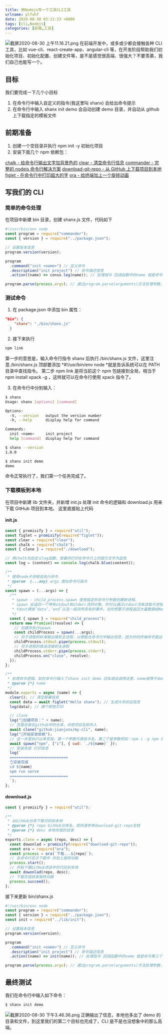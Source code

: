 ```yaml
---
title: 用Nodejs写一个工具CLI工具
urlname: plfuhf
date: 2020-08-30 03:11:23 +0000
tags: [cli,Nodejs]
categories: [前端,工具]
---
```


![截屏2020-08-30 上午11.16.21.png](/images/post/1598757500590-56b8396d-9b16-4406-84bf-0eb865b81612.png)
在前端开发中，或多或少都会接触各种 CLI 工具，比如 vue-cli、react-create-app、angular-cli 等，在开发阶段帮助我们初始化项目、初始化配置、创建文件等，是不是感觉很高端、很强大？不要羡慕，我们自己也能写一个。

## 目标

我们要完成一下几个小目标

1. 在命令行中输入自定义的指令(我这里叫 shanx) 会给出命令提示
1. 在命令行中输入 shanx init demo 会自动创建 demo 目录，并自动从 github 上下载指定的模板文件

## 前期准备

1. 创建一个空目录并执行 npm init -y 初始化项目
1. 安装下面几个 npm 依赖包：

[chalk - 给命令行输出文字加背景色的](https://github.com/chalk/chalk#readme)
[clear - 清空命令行信息](https://github.com/bahamas10/node-clear#readme)
[commander - 完整的 nodejs 命令行解决方案](https://github.com/tj/commander.js#readme)
[download-git-repo - 从 GitHub 上下载项目到本地](https://gitlab.com/flippidippi/download-git-repo#readme)
[figlet - 在命令行中打印超大的字](https://github.com/patorjk/figlet.js#readme)
[ora - 给终端加上一个旋转动画](https://github.com/sindresorhus/ora#readme)

## 写我们的 CLI

### 简单的命令处理

在项目中新建 bin 目录，创建 shanx.js 文件，代码如下

```javascript
#!/usr/bin/env node
const program = require("commander");
const { version } = require("../package.json");

// 设置版本信息
program.version(version);

program
  .command("init <name>") // 定义命令
  .description("init project") // 命令描述信息
  .action((name) => conso.log(name)); // 处理指令 回调函数中的name 就是命令第三个参数的值 如：shanx init demo 那么name就等于demo

program.parse(process.argv); // 通过program.parse(arguments)方法处理参数，没有被使用的选项会存放在program.args数组中。
```

### 测试命令

1. 在 package.json 中添加 bin 属性：

```json
"bin": {
    "shanx": "./bin/shanx.js"
  }
```

2. 接下来执行

```bash
npm link
```

第一步的意思是，输入命令行指令 shanx 后执行./bin/shanx.js 文件，这里注意./bin/shanx.js 顶部要添加 *#!/usr/bin/env node *就是告诉系统可以在 PATH 目录中查找指令。
第二步 npm link 是将当前这个 npm 包链接到全局，相当于 npm install xpack -g ，这样就可以在命令行使用 xpack 指令了。

3. 在命令行中分别输入：

```bash
$ shanx
Usage: shanx [options] [command]

Options:
  -V, --version   output the version number
  -h, --help      display help for command

Commands:
  init <name>     init project
  help [command]  display help for command

$ shanx --version
1.0.0

$ shanx init demo
demo
```

命令正常执行了，我们第一个任务完成了。

### 下载模板到本地

在项目中新建 lib 文件夹，并新增 init.js 处理 init 命令的逻辑和 download.js 用来下载 GitHub 项目到本地。
这里直接贴上代码

#### init.js

```javascript
const { promisify } = require("util");
const figlet = promisify(require("figlet"));
const clear = require("clear");
const chalk = require("chalk");
const { clone } = require("./download");

// 用chalk包自定义log函数，使最终打印在命令行上的提示文字为蓝色
const log = (content) => console.log(chalk.blue(content));

/**
 * 使用node子进程去执行命令
 * @param  {...any} args 类似命令行指令
 */
const spawn = (...args) => {
  /**
   * spawn - child_process.spawn 使用指定的命令行参数创建新进程。
   * spawn 会返回一个带有stdout和stderr流的对象。你可以通过stdout流来读取子进程返回给Node.js的数据。s
   * tdout拥有’data’,’end’以及一般流所具有的事件。当你想要子进程返回大量数据给Node时，比如说图像处理，读取二进制数据等等，你最好使用spawn方法。
   */
  const { spawn } = require("child_process");
  return new Promise((resolve) => {
    // 创建并执行spawn
    const childProcess = spawn(...args);
    // 将子进程的标准输出接到主进程，以便能在命令行中输出信息，因为你的终端命令是运行在主进程中的，所以子进程的输出信息是看不到的
    childProcess.stdout.pipe(process.stdout);
    // 将子进程的错误流接到主进程
    childProcess.stderr.pipe(process.stderr);
    childProcess.on("close", resolve);
  });
};

/**
 * 处理命令逻辑，如在命令行输入了shanx init demo 回车就会调用这里，name就等于demo
 * @param {*} name
 */
module.exports = async (name) => {
  clear(); // 清空屏幕信息
  const data = await figlet("Hello shanx"); // 生成大号欢迎信息
  log(data); // 换个颜色打印

  // clone
  log("🚀创建项目：" + name);
  // 克隆存放在github中的仓库，并把项目名称传入
  await clone("github:jianjunx/my-cli", name);
  log("🔨开始安装依赖");
  // 这一步是执行以来安装，第一个参数代表指令名，第二个是参数例如：npm i -g npm 后面三个参数都要放到这个数组中，第三个对象中的cwd代表命令进到哪个目录中执行
  await spawn("npm", ["i"], { cwd: `./${name}` });
  // 安装完成 打印信息
  log(`
  ==========================
  👌安装完成
  cd ${name}
  npm run serve
  ==========================
  `);
};
```

#### download.js

```javascript
const { promisify } = require("util");

/**
 * 从GitHub仓库下载代码到本地
 * @param {*} repo GitHub仓库名，规则请参考download-git-repo文档
 * @param {*} desc 本地存放的目录
 */
exports.clone = async (repo, desc) => {
  const dowonlad = promisify(require("download-git-repo"));
  const ora = require("ora");
  const process = ora(`下载...${repo}`);
  // 在命令行显示下载中 并加上旋转动画
  process.start();
  // 开始下载GitHub项目中的代码到本地
  await dowonlad(repo, desc);
  // 下载完成结束旋转动画
  process.succeed();
};
```

接下来更新 bin/shanx.js

```javascript
#!/usr/bin/env node
const program = require("commander");
const { version } = require("../package.json");
const init = require("../lib/init");

// 设置版本信息
program.version(version);

program
  .command("init <name>") // 定义命令
  .description("init project") // 命令描述信息
  .action((name) => init(name)); // 处理指令 回调函数中的name 就是命令第三个参数的值 如：shanx init demo 那么name就等于demo

program.parse(process.argv); // 通过program.parse(arguments)方法处理参数，没有被使用的选项会存放在program.args数组中。
```

## 最终测试

我们在命令行中输入如下命令：

```bash
$ shanx init demo
```

![截屏2020-08-30 下午3.46.36.png](/images/post/1598773613685-2508e7d4-a315-4e2b-93e8-1cb731117c99.png)
正确输出了信息，本地也多出了 demo 的目录和文件，到这里我们的第二个目标也完成了，CLI 是不是也没想象中的那么高端。
